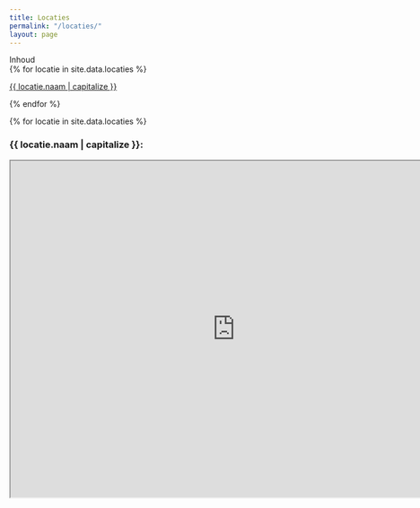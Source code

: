 ```yaml
---
title: Locaties
permalink: "/locaties/"
layout: page
---
```


<div class="inhoud">
<div class="kopje">Inhoud</div>
{% for locatie in site.data.locaties %}
<p><a href="#{{ locatie.naam }}">{{ locatie.naam | capitalize }}</a></p>
{% endfor %}
</div>

{% for locatie in site.data.locaties %}
<h3><span id="{{ locatie.naam }}">{{ locatie.naam | capitalize }}:</span></h3>
<iframe height="600px" width="800px" src="https://www.google.com/maps/embed/v1/place?key=AIzaSyBK0TuDzO86O8ZNN-f6-M9So5EE0ZXKJ5g&q={{locatie.maps}}"/>
{% endfor %}
